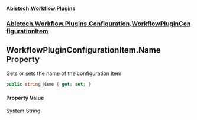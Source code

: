 #### [Abletech.Workflow.Plugins](index.md 'index')
### [Abletech.Workflow.Plugins.Configuration](Abletech_Workflow_Plugins_Configuration.md 'Abletech.Workflow.Plugins.Configuration').[WorkflowPluginConfigurationItem](WorkflowPluginConfigurationItem.md 'Abletech.Workflow.Plugins.Configuration.WorkflowPluginConfigurationItem')
## WorkflowPluginConfigurationItem.Name Property
Gets or sets the name of the configuration item  
```csharp
public string Name { get; set; }
```
#### Property Value
[System.String](https://docs.microsoft.com/en-us/dotnet/api/System.String 'System.String')
